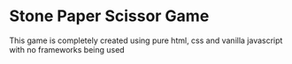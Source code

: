 # Stone Paper Scissor Game

This game is completely created using pure html, css and vanilla javascript with no frameworks being used